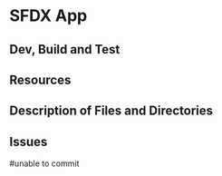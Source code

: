 # SFDX  App

## Dev, Build and Test


## Resources


## Description of Files and Directories


## Issues

#unable to commit
